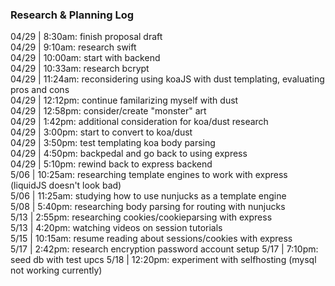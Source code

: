 ### Research & Planning Log

04/29 | 8:30am: finish proposal draft  
04/29 | 9:10am: research swift  
04/29 | 10:00am: start with backend  
04/29 | 10:33am: research bcrypt  
04/29 | 11:24am: reconsidering using koaJS with dust templating, evaluating pros and cons  
04/29 | 12:12pm: continue familarizing myself with dust  
04/29 | 12:58pm: consider/create "monster" art  
04/29 | 1:42pm: additional consideration for koa/dust research  
04/29 | 3:00pm: start to convert to koa/dust  
04/29 | 3:50pm: test templating koa body parsing  
04/29 | 4:50pm: backpedal and go back to using express  
04/29 | 5:10pm: rewind back to express backend  
5/06 | 10:25am: researching template engines to work with express (liquidJS doesn't look bad)  
5/06 | 11:25am: studying how to use nunjucks as a template engine  
5/08 | 5:40pm: researching body parsing for routing with nunjucks  
5/13 | 2:55pm: researching cookies/cookieparsing with express  
5/13 | 4:20pm: watching videos on session tutorials  
5/15 | 10:15am: resume reading about sessions/cookies with express  
5/17 | 2:42pm: research encryption password account setup
5/17 | 7:10pm: seed db with test upcs
5/18 | 12:20pm: experiment with selfhosting (mysql not working currently)